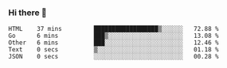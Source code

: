 ### Hi there 👋

<!--
**KLXLjun/KLXLjun** is a ✨ _special_ ✨ repository because its `README.md` (this file) appears on your GitHub profile.

Here are some ideas to get you started:

- 🔭 I’m currently working on ...
- 🌱 I’m currently learning ...
- 👯 I’m looking to collaborate on ...
- 🤔 I’m looking for help with ...
- 💬 Ask me about ...
- 📫 How to reach me: ...
- 😄 Pronouns: ...
- ⚡ Fun fact: ...
-->

<!--START_SECTION:waka-->
```text
HTML    37 mins         ██████████████████▒░░░░░░   72.88 % 
Go      6 mins          ███▒░░░░░░░░░░░░░░░░░░░░░   13.08 % 
Other   6 mins          ███░░░░░░░░░░░░░░░░░░░░░░   12.46 % 
Text    0 secs          ▒░░░░░░░░░░░░░░░░░░░░░░░░   01.18 % 
JSON    0 secs          ░░░░░░░░░░░░░░░░░░░░░░░░░   00.28 % 
```
<!--END_SECTION:waka-->
